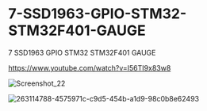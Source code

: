 # 7-SSD1963-GPIO-STM32-STM32F401-GAUGE
7 SSD1963 GPIO STM32 STM32F401 GAUGE

https://www.youtube.com/watch?v=I56TI9x83w8

![Screenshot_22](https://github.com/offpic/7-SSD1963-GPIO-STM32-STM32F401-GAUGE/assets/31142397/3e39a926-dcd5-40c0-8131-a555ca9327f5)

![263114788-4575971c-c9d5-454b-a1d9-98c0b8e62493](https://github.com/offpic/7-SSD1963-GPIO-STM32-STM32F401-GAUGE/assets/31142397/96be50e2-e2e1-4fa1-a620-7754841513b9)

